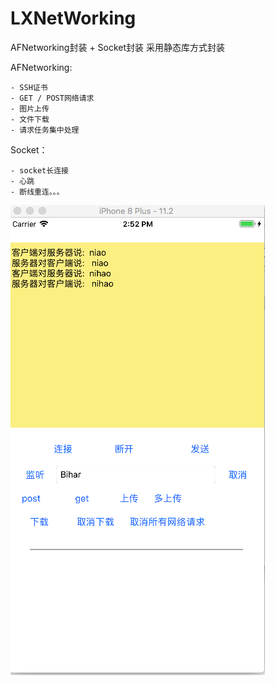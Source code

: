 # LXNetWorking
AFNetworking封装 + Socket封装
采用静态库方式封装

AFNetworking:

    - SSH证书
    - GET / POST网络请求
    - 图片上传
    - 文件下载
    - 请求任务集中处理

Socket：

    - socket长连接
    - 心跳
    - 断线重连。。。

![自定义跳转](https://github.com/HuiYouHua/LXNetWorking/blob/master/1.png
"自定义跳转")
